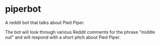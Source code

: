# piperbot
A reddit bot that talks about Pied Piper.

The bot will look through various Reddit comments for the phrase "middle out"
and will respond with a short pitch about Pied Piper.
